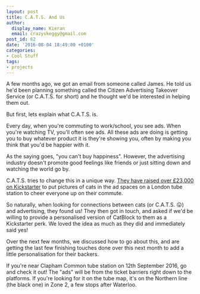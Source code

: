 ```yaml
---
layout: post
title: C.A.T.S. And Us
author:
  display_name: Kieran
  email: crazyskeggy@gmail.com
post_id: 62
date: '2016-08-04 18:49:00 +0100'
categories:
- Cool Stuff
tags:
- projects
---
```

A few months ago, we got an email from someone called James. He told us he'd been planning something called the Citizen Advertising Takeover Service (or C.A.T.S. for short) and he thought we'd be interested in helping them out.

But first, lets explain what C.A.T.S. is.

Every day, when you're commuting to work/school, you see ads. When you're watching TV, you'll often see ads. All these ads are doing is getting you to buy whatever product it is they're showing you, often by making you think that you'd be happier with it.

<!--more-->

As the saying goes, "you can't buy happiness".  However, the advertising industry doesn't promote good feelings like friends or just sitting down and watching the world go by.

C.A.T.S. tries to change this in a unique way. [They have raised over £23,000 on Kickstarter](https://www.kickstarter.com/projects/1115177097/the-citizens-advertising-takeover-service-cats) to put pictures of cats in the ad spaces on a London tube station to cheer everyone up on their commute.

So naturally, when looking for connections between cats (or C.A.T.S. 😛) and advertising, they found us! They then got in touch, and asked if we'd be willing to provide a personalised version of CatBlock to them as a Kickstarter perk. We loved the idea as much as they did and immediately said yes!

Over the next few months, we discussed how to go about this, and are getting the last few finishing touches done over this next month to add a little personalisation for their backers.

If you're near Clapham Common tube station on 12th September 2016, go and check it out! The "ads" will be from the ticket barriers right down to the platforms. If you're looking for it on the tube map, it's on the Northern line (the black one) in Zone 2, a few stops after Waterloo.
